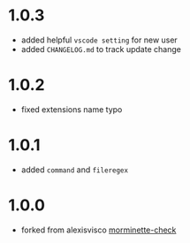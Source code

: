 # 1.0.3

- added helpful `vscode setting` for new user
- added `CHANGELOG.md` to track update change

# 1.0.2

- fixed extensions name typo

# 1.0.1

- added `command` and `fileregex`

# 1.0.0

- forked from alexisvisco [morminette-check](https://marketplace.visualstudio.com/items?itemName=alexisvisco.morminette-check)
